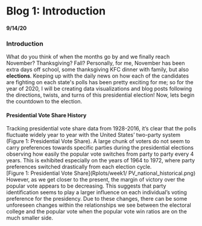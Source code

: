 # Blog 1: Introduction
#### 9/14/20
### Introduction
What do you think of when the months go by and we finally reach November? Thanksgiving? Fall?
Personally, for me, November has been extra days off school, some thanksgiving KFC dinner with family, but also **elections**. Keeping up with the daily news on how each of the candidates are fighting on each state's polls has been pretty exciting for me; so for the year of 2020, I will be creating data visualizations and blog posts following the directions, twists, and turns of this presidential election!
Now, lets begin the countdown to the election.
#### Presidential Vote Share History
Tracking presidential vote share data from 1928-2016, it’s clear that the polls fluctuate widely year to year with the United States’ two-party system (Figure 1: Presidential Vote Share). A large chunk of voters do not seem to carry preferences towards specific parties during the presidential elections observing how easily the popular vote switches from party to party every 4 years. This is exhibited especially on the years of 1964 to 1972, where party preferences switched drastically from each election cycle.   
[Figure 1: Presidential Vote Share](Rplots/week1/ PV_national_historical.png)
However, as we get closer to the present, the margin of victory over the popular vote appears to be decreasing. This suggests that party identification seems to play a larger influence on each individual’s voting preference for the presidency. Due to these changes, there can be some unforeseen changes within the relationships we see between the electoral college and the popular vote when the popular vote win ratios are on the much smaller side.
